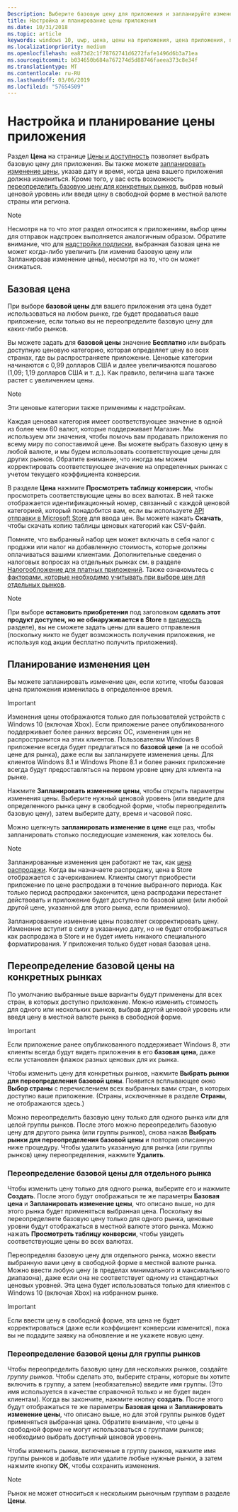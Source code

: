 ```yaml
---
Description: Выберите базовую цену для приложения и запланируйте изменения цены. Вы также можете настроить эти параметры для отдельных рынков.
title: Настройка и планирование цены приложения
ms.date: 10/31/2018
ms.topic: article
keywords: windows 10, uwp, цена, цены на приложения, цена приложения, продажа приложений, изменение цены, рассчитываемая цена, цена, цены, стоимость, переопределить базовую цену, цена в произвольной форме, произвольная форма
ms.localizationpriority: medium
ms.openlocfilehash: ea873d2c1f78762741d6272fafe1496d6b3a71ea
ms.sourcegitcommit: b034650b684a767274d5d88746faeea373c8e34f
ms.translationtype: MT
ms.contentlocale: ru-RU
ms.lasthandoff: 03/06/2019
ms.locfileid: "57654509"
---
```

# <a name="set-and-schedule-app-pricing"></a>Настройка и планирование цены приложения

Раздел **Цена** на странице [Цены и доступность](set-app-pricing-and-availability.md) позволяет выбрать базовую цену для приложения. Вы также можете [запланировать изменение цены](#schedule-price-changes), указав дату и время, когда цена вашего приложения должна измениться. Кроме того, у вас есть возможность [переопределить базовую цену для конкретных рынков](#override-base-price-for-specific-markets), выбрав новый ценовой уровень или введя цену в свободной форме в местной валюте страны или региона.

> [!NOTE]
> Несмотря на то что этот раздел относится к приложениям, выбор цены для отправок надстроек выполняется аналогичным образом. Обратите внимание, что для [надстройки подписки](../monetize/enable-subscription-add-ons-for-your-app.md), выбранная базовая цена не может когда-либо увеличить (ли изменив базовую цену или Запланировав изменение цены), несмотря на то, что он может снижаться.

## <a name="base-price"></a>Базовая цена

При выборе **базовой цены** для вашего приложения эта цена будет использоваться на любом рынке, где будет продаваться ваше приложение, если только вы не переопределите базовую цену для каких-либо рынков.

Вы можете задать для **базовой цены** значение **Бесплатно** или выбрать доступную ценовую категорию, которая определяет цену во всех странах, где вы распространяете приложение. Ценовые категории начинаются с 0,99 долларов США и далее увеличиваются пошагово (1,09; 1,19 долларов США и т. д.). Как правило, величина шага также растет с увеличением цены. 

> [!NOTE]
> Эти ценовые категории также применимы к надстройкам. 

Каждая ценовая категория имеет соответствующее значение в одной из более чем 60 валют, которые поддерживает Магазин. Мы используем эти значения, чтобы помочь вам продавать приложения по всему миру по сопоставимой цене. Вы можете выбрать базовую цену в любой валюте, и мы будем использовать соответствующие цены для других рынков. Обратите внимание, что иногда мы можем корректировать соответствующее значение на определенных рынках с учетом текущего коэффициента конверсии.

В разделе **Цена** нажмите **Просмотреть таблицу конверсии**, чтобы просмотреть соответствующие цены во всех валютах. В ней также отображается идентификационный номер, связанный с каждой ценовой категорией, который понадобится вам, если вы используете [API отправки в Microsoft Store](../monetize/manage-app-submissions.md#price-tiers) для ввода цен. Вы можете нажать **Скачать**, чтобы скачать копию таблицы ценовых категорий как CSV-файл.

Помните, что выбранный набор цен может включать в себя налог с продажи или налог на добавленную стоимость, которые должны оплачиваться вашими клиентами. Дополнительные сведения о налоговых вопросах на отдельных рынках см. в разделе [Налогообложение для платных приложений](tax-details-for-paid-apps.md). Также ознакомьтесь с [факторами, которые необходимо учитывать при выборе цен для отдельных рынков](define-market-selection.md#price-considerations-for-specific-markets).

> [!NOTE]
> При выборе **остановить приобретения** под заголовком **сделать этот продукт доступен, но не обнаруживается в Store** в [видимость](choose-visibility-options.md#discoverability) разделе), вы не сможете задать цены для вашего отправления (поскольку никто не будет возможность получения приложения, не используя код акции бесплатно получить приложения).

## <a name="schedule-price-changes"></a>Планирование изменения цен

Вы можете запланировать изменение цен, если хотите, чтобы базовая цена приложения изменилась в определенное время. 

> [!IMPORTANT]
> Изменения цены отображаются только для пользователей устройств с Windows 10 (включая Xbox). Если приложение ранее опубликованного поддерживает более ранних версиях ОС, изменения цен не распространится на этих клиентов. Пользователям Windows 8 приложение всегда будет предлагаться по **базовой цене** (а не особой цене для рынка), даже если вы запланируете изменения цены. Для клиентов Windows 8.1 и Windows Phone 8.1 и более ранних приложение всегда будут предоставляться на первом уровне цену для клиента на рынке.

Нажмите **Запланировать изменение цены**, чтобы открыть параметры изменения цены. Выберите нужный ценовой уровень (или введите для определенного рынка цену в свободной форме, чтобы переопределить базовую цену), затем выберите дату, время и часовой пояс.

Можно щелкнуть **запланировать изменение в цене** еще раз, чтобы запланировать столько последующие изменения, как хотелось бы.

> [!NOTE]
> Запланированные изменения цен работают не так, как [цена распродажи](put-apps-and-add-ons-on-sale.md). Когда вы назначаете распродажу, цена в Store отображается с зачеркиванием. Клиенты смогут приобрести приложение по цене распродажи в течение выбранного периода. Как только период распродажи закончится, цена распродажи перестанет действовать и приложение будет доступно по базовой цене (или любой другой цене, указанной для этого рынка, если применимо).
>
> Запланированное изменение цены позволяет скорректировать цену. Изменение вступит в силу в указанную дату, но не будет отображаться как распродажа в Store и не будет иметь никакого специального форматирования. У приложения только будет новая базовая цена. 


## <a name="override-base-price-for-specific-markets"></a>Переопределение базовой цены на конкретных рынках

По умолчанию выбранные выше варианты будут применены для всех стран, в которых доступно приложение. Можно изменить стоимость для одного или нескольких рынков, выбрав другой ценовой уровень или введя цену в местной валюте рынка в свободной форме.

> [!IMPORTANT]
> Если приложение ранее опубликованного поддерживает Windows 8, эти клиенты всегда будут видеть приложения в его **базовая цена**, даже если установлен флажок разных ценовых для их рынка.

Чтобы изменить цену для конкретных рынков, нажмите **Выбрать рынки для переопределения базовой цены**. Появится всплывающее окно **Выбор страны** с перечислением всех выбранных вами стран, в которых доступно ваше приложение. (Страны, исключенные в разделе **Страны**, не отображаются здесь.) 

Можно переопределить базовую цену только для одного рынка или для целой группы рынков. После этого можно переопределить базовую цену для другого рынка (или группы рынков), снова нажав **Выбрать рынки для переопределения базовой цены** и повторив описанную ниже процедуру. Чтобы удалить указанную для рынка (или группы рынков) цену переопределения, нажмите **Удалить**.


### <a name="override-the-base-price-for-a-single-market"></a>Переопределение базовой цены для отдельного рынка

Чтобы изменить цену только для одного рынка, выберите его и нажмите **Создать**. После этого будут отображаться те же параметры **Базовая цена** и **Запланировать изменение цены**, что описано выше, но для этого рынка будет применяться выбранная цена. Поскольку вы переопределяете базовую цену только для одного рынка, ценовые уровни будут отображаться в местной валюте этого рынка. Можно нажать **Просмотреть таблицу конверсии**, чтобы увидеть соответствующие цены во всех валютах. 

Переопределяя базовую цену для отдельного рынка, можно ввести выбранную вами цену в свободной форме в местной валюте рынка. Можно ввести любую цену (в пределах минимального и максимального диапазона), даже если она не соответствует одному из стандартных ценовых уровней. Эта цена будет использоваться только для клиентов с Windows 10 (включая Xbox) на избранном рынке. 

> [!IMPORTANT]
> Если ввести цену в свободной форме, эта цена не будет корректироваться (даже если коэффициент конверсии изменится), пока вы не подадите заявку на обновление и не укажете новую цену. 

### <a name="override-the-base-price-for-a-market-group"></a>Переопределение базовой цены для группы рынков

Чтобы переопределить базовую цену для нескольких рынков, создайте *группу рынков*. Чтобы сделать это, выберите страны, которые вы хотите включить в группу, а затем (необязательно) введите имя группы. (Это имя используется в качестве справочной только и не будет виден клиентам). Когда вы закончите, нажмите кнопку **создать**. После этого будут отображаться те же параметры **Базовая цена** и **Запланировать изменение цены**, что описано выше, но для этой группы рынков будет применяться выбранная цена. Обратите внимание, что цены в свободной форме не могут использоваться с группами рынков; необходимо выбрать доступный ценовой уровень.

Чтобы изменить рынки, включенные в группу рынков, нажмите имя группы рынков и добавьте или удалите любые нужные рынки, а затем нажмите кнопку **ОК**, чтобы сохранить изменения. 

> [!NOTE]
> Рынок не может относиться к нескольким рыночным группам в разделе **Цены**.





